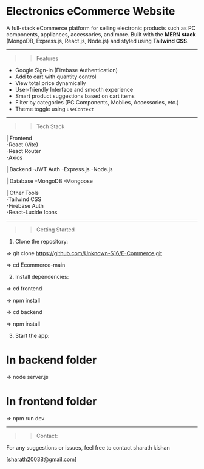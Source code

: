 #  Electronics eCommerce Website

A full-stack eCommerce platform for selling electronic products such as PC components, appliances, accessories, and more. Built with the **MERN stack** (MongoDB, Express.js, React.js, Node.js) and styled using **Tailwind CSS**.

---

>>Features

-  Google Sign-in (Firebase Authentication)
-  Add to cart with quantity control
-  View total price dynamically
-  User-friendly Interface and smooth experience
-  Smart product suggestions based on cart items
-  Filter by categories (PC Components, Mobiles, Accessories, etc.)
-  Theme toggle using `useContext`


---

>>Tech Stack

| Frontend               
-React (Vite)           
-React Router        
-Axios      
               
| Backend 
-JWT Auth 
-Express.js
-Node.js 

| Database
-MongoDB 
-Mongoose 

| Other Tools   
-Tailwind CSS       
-Firebase Auth      
-React-Lucide Icons 

---

>>Getting Started

1. Clone the repository:

=> git clone https://github.com/Unknown-S16/E-Commerce.git

=> cd Ecommerce-main

2. Install dependencies:

=> cd frontend

=> npm install

=> cd backend

=> npm install

3. Start the app:

# In backend folder
=> node server.js 

# In frontend folder 
=> npm run dev

---

>>Contact:

For any suggestions or issues, feel free to contact sharath kishan 

[sharath20038@gmail.com]
